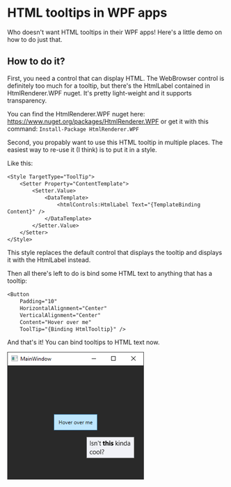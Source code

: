# HTML tooltips in WPF apps
Who doesn't want HTML tooltips in their WPF apps! Here's a little demo on how to do just that.

## How to do it?
First, you need a control that can display HTML. The WebBrowser control is definitely too much for a tooltip, but there's the HtmlLabel contained in HtmlRenderer.WPF nuget. It's pretty light-weight and it supports transparency.

You can find the HtmlRenderer.WPF nuget here: https://www.nuget.org/packages/HtmlRenderer.WPF 
or get it with this command: `Install-Package HtmlRenderer.WPF`

Second, you propably want to use this HTML tooltip in multiple places. The easiest way to re-use it (I think) is to put it in a style.

 Like this:
```xaml
<Style TargetType="ToolTip">
    <Setter Property="ContentTemplate">
        <Setter.Value>
            <DataTemplate>
                <htmlControls:HtmlLabel Text="{TemplateBinding Content}" />
            </DataTemplate>
        </Setter.Value>
    </Setter>
</Style>
```
This style replaces the default control that displays the tooltip and displays it with the HtmlLabel instead.

Then all there's left to do is bind some HTML text to anything that has a tooltip:
```xaml
<Button
    Padding="10"
    HorizontalAlignment="Center"
    VerticalAlignment="Center"
    Content="Hover over me"
    ToolTip="{Binding HtmlTooltip}" />
```

And that's it! 
You can bind tooltips to HTML text now.

![Sample image](https://raw.githubusercontent.com/michaldivis/HtmlRendererTest/master/htmlrenderertest.png)



